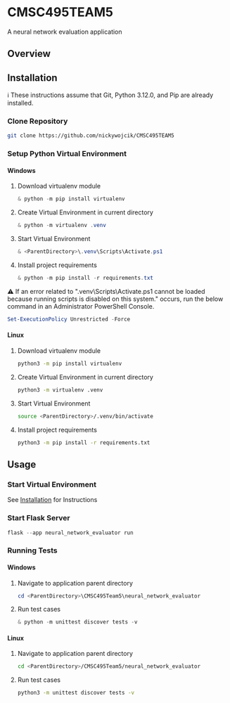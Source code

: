 # CMSC495TEAM5
A neural network evaluation application

## Overview

## Installation

:information_source:
These instructions assume that Git, Python 3.12.0, and Pip are already installed.

### Clone Repository
```bash
git clone https://github.com/nickywojcik/CMSC495TEAM5
```

### Setup Python Virtual Environment

#### Windows
1. Download virtualenv module
   ```PowerShell
   & python -m pip install virtualenv
   ```
2. Create Virtual Environment in current directory
   ```PowerShell
   & python -m virtualenv .venv
   ```
3. Start Virtual Environment
   ```PowerShell
   & <ParentDirectory>\.venv\Scripts\Activate.ps1
   ```
4. Install project requirements
   ```PowerShell
   & python -m pip install -r requirements.txt
   ```

:warning:
   If an error related to ".venv\Scripts\Activate.ps1 cannot be loaded because running scripts is disabled on this system." occurs, run the below command in an Administrator PowerShell Console.
   ```PowerShell
   Set-ExecutionPolicy Unrestricted -Force
   ```

#### Linux
1. Download virtualenv module
   ```bash
   python3 -m pip install virtualenv
   ```
2. Create Virtual Environment in current directory
   ```bash
   python3 -m virtualenv .venv
   ```
3. Start Virtual Environment
   ```bash
   source <ParentDirectory>/.venv/bin/activate
   ```
4. Install project requirements
   ```bash
   python3 -m pip install -r requirements.txt
   ```

## Usage

### Start Virtual Environment
See [Installation](#installation) for Instructions

### Start Flask Server
```python
flask --app neural_network_evaluator run
```

### Running Tests

#### Windows
1. Navigate to application parent directory
   ```PowerShell
   cd <ParentDirectory>\CMSC495Team5\neural_network_evaluator
   ```
2. Run test cases
   ```PowerShell
   & python -m unittest discover tests -v
   ```

#### Linux
1. Navigate to application parent directory
   ```bash
   cd <ParentDirectory>/CMSC495Team5/neural_network_evaluator
   ```
2. Run test cases
   ```bash
   python3 -m unittest discover tests -v
   ```

